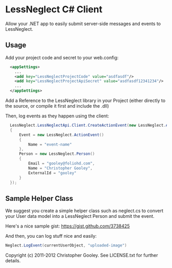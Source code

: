 LessNeglect C# Client
===
Allow your .NET app to easily submit server-side messages and events to LessNeglect.

Usage
---

Add your project code and secret to your web.config:

```xml
  <appSettings>
    ...
    <add key="LessNeglectProjectCode" value="asdfasdf"/>
    <add key="LessNeglectProjectApiSecret" value="asdfasdf12341234"/>
    ...
  </appSettings>
```

Add a Reference to the LessNeglect library in your Project (either directly to the source, or compile it first and include the .dll)

Then, log events as they happen using the client:

```csharp
  LessNeglect.LessNeglectApi.Client.CreateActionEvent(new LessNeglect.ActionEventCreateRequest()
  {
      Event = new LessNeglect.ActionEvent()
      {
          Name = "event-name"
      },
      Person = new LessNeglect.Person()
      {
          Email = "gooley@foliohd.com",
          Name = "Christopher Gooley",
          ExternalId = "gooley"
      }
  });
```

Sample Helper Class
---

We suggest you create a simple helper class such as neglect.cs to convert your User data model into a LessNeglect Person and submit the event.

Here's a nice sample gist: https://gist.github.com/3738425

And then, you can log stuff nice and easily:
```csharp
Neglect.LogEvent(currentUserObject, "uploaded-image")
```

Copyright (c) 2011-2012 Christopher Gooley. See LICENSE.txt for further details.